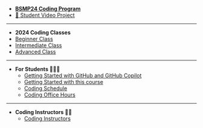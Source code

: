 * [**BSMP24 Coding Program**](/2024/README.md)
* [🚀 Student Video Project](/2024/program/final_projects.md)

----- 
* **2024 Coding Classes**
* [Beginner Class](/2024/beginners/README.md)
* [Intermediate Class](/2024/intermediate/README.md)
* [Advanced Class](/2024/adv/README.md)

<!--
* * [Lessons](/2024/adv/lessons/lesson_summary.md)

* [About Program](/2024/program/bspm24_coding_program.md)

- [Lessons](lessons/lesson_summary.md)

- [👉 Final Coding Video Presentation Detials](/lessons/student_video_project/final_projects.md)
-->
----
* **For Students 🧑‍🎓🚀**
  * [Getting Started with GitHub and GitHub Copilot](/2024/students/github_copilot_setup.md)
  * [Getting Started with this course](/2024/students/Getting-Started.md)
  * [Coding Schedule](/2024/program/coding_class_time_schedule.md)
  * [Coding Office Hours](/2024/program/bsmp_coding_office_hrs.md)

----
* **Coding Instructors 🧑‍🏫**
  * [Coding Instructors](/2024/program/coding_program_admins.md)